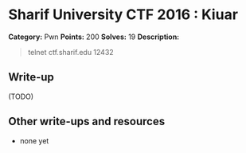# Sharif University CTF 2016 : Kiuar

**Category:** Pwn
**Points:** 200
**Solves:** 19
**Description:**

> telnet ctf.sharif.edu 12432


## Write-up

(TODO)

## Other write-ups and resources

* none yet
